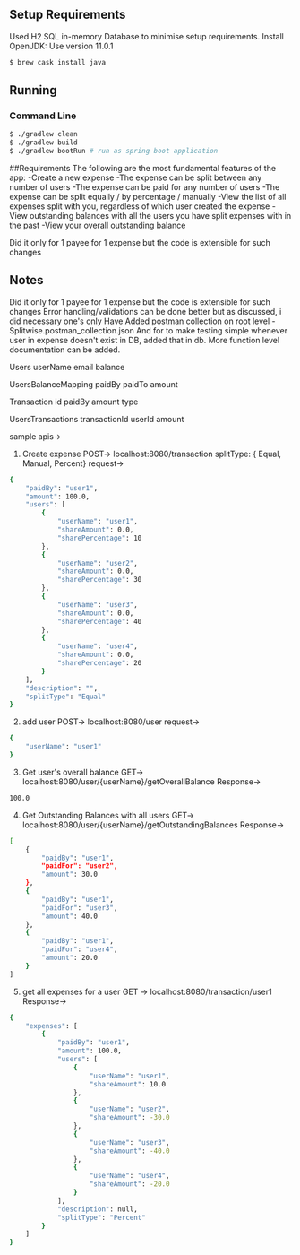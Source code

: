 

## Setup Requirements
Used H2 SQL in-memory Database to minimise setup requirements. 
Install OpenJDK: Use version 11.0.1

```sh
$ brew cask install java
```

## Running
### Command Line
```sh
$ ./gradlew clean
$ ./gradlew build
$ ./gradlew bootRun # run as spring boot application
```



##Requirements
The following are the most fundamental features of the app:
    -Create a new expense
        -The expense can be split between any number of users
        -The expense can be paid for any number of users
        -The expense can be split equally / by percentage / manually
    -View the list of all expenses split with you, regardless of which user created the expense
    -View outstanding balances with all the users you have split expenses with in the past
    -View your overall outstanding balance

Did it only for 1 payee for 1 expense but the code is extensible for such changes

## Notes
Did it only for 1 payee for 1 expense but the code is extensible for such changes
Error handling/validations can be done better but as discussed, i did necessary one's only
Have Added postman collection on root level - Splitwise.postman_collection.json
And for to make testing simple whenever user in expense doesn't exist in DB, added that in db.
More function level documentation can be added.


Users
    userName
    email
    balance

UsersBalanceMapping
    paidBy
    paidTo
    amount

Transaction
    id
    paidBy
    amount
    type

UsersTransactions
    transactionId
    userId
    amount
    
    
sample apis->
1. Create expense
POST-> localhost:8080/transaction
splitType: { Equal,    Manual,    Percent}
request-> 
```sh
{
    "paidBy": "user1",
    "amount": 100.0,
    "users": [
        {
            "userName": "user1",
            "shareAmount": 0.0,
            "sharePercentage": 10
        },
        {
            "userName": "user2",
            "shareAmount": 0.0,
            "sharePercentage": 30
        },
        {
            "userName": "user3",
            "shareAmount": 0.0,
            "sharePercentage": 40
        },
        {
            "userName": "user4",
            "shareAmount": 0.0,
            "sharePercentage": 20
        }
    ],
    "description": "",
    "splitType": "Equal"
}
```

2. add user
POST-> localhost:8080/user
request->
```sh
{
    "userName": "user1"
}
```

3. Get user's overall balance
GET-> localhost:8080/user/{userName}/getOverallBalance
Response->
```sh
100.0
```

4. Get Outstanding Balances with all users
GET-> localhost:8080/user/{userName}/getOutstandingBalances
Response->
```sh
[
    {
        "paidBy": "user1",
        "paidFor": "user2",
        "amount": 30.0
    },
    {
        "paidBy": "user1",
        "paidFor": "user3",
        "amount": 40.0
    },
    {
        "paidBy": "user1",
        "paidFor": "user4",
        "amount": 20.0
    }
]
```

5. get all expenses for a user
GET -> localhost:8080/transaction/user1
Response->
```sh
{
    "expenses": [
        {
            "paidBy": "user1",
            "amount": 100.0,
            "users": [
                {
                    "userName": "user1",
                    "shareAmount": 10.0
                },
                {
                    "userName": "user2",
                    "shareAmount": -30.0
                },
                {
                    "userName": "user3",
                    "shareAmount": -40.0
                },
                {
                    "userName": "user4",
                    "shareAmount": -20.0
                }
            ],
            "description": null,
            "splitType": "Percent"
        }
    ]
}
```














